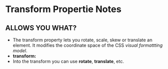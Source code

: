# Transform Propertie Notes

## ALLOWS YOU WHAT?

- The transform property lets you rotate, scale, skew or translate an element. It modifies the coordinate space of the CSS <em>visual formattting model</em>.
- <strong>transform: </strong> 
- Into the transform you can use <strong>rotate</strong>, <strong>translate</strong>, etc.